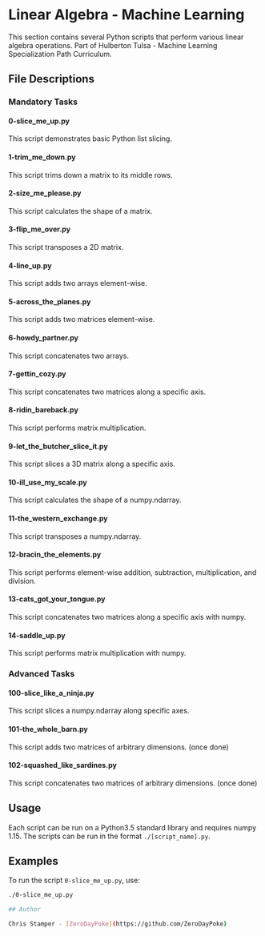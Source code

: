 # Linear Algebra - Machine Learning

This section contains several Python scripts that perform various linear algebra operations. Part of Hulberton Tulsa - Machine Learning Specialization Path Curriculum.

## File Descriptions

### Mandatory Tasks

#### 0-slice_me_up.py

This script demonstrates basic Python list slicing.

#### 1-trim_me_down.py

This script trims down a matrix to its middle rows.

#### 2-size_me_please.py

This script calculates the shape of a matrix.

#### 3-flip_me_over.py

This script transposes a 2D matrix.

#### 4-line_up.py

This script adds two arrays element-wise.

#### 5-across_the_planes.py

This script adds two matrices element-wise.

#### 6-howdy_partner.py

This script concatenates two arrays.

#### 7-gettin_cozy.py

This script concatenates two matrices along a specific axis.

#### 8-ridin_bareback.py

This script performs matrix multiplication.

#### 9-let_the_butcher_slice_it.py

This script slices a 3D matrix along a specific axis.

#### 10-ill_use_my_scale.py

This script calculates the shape of a numpy.ndarray.

#### 11-the_western_exchange.py

This script transposes a numpy.ndarray.

#### 12-bracin_the_elements.py

This script performs element-wise addition, subtraction, multiplication, and division.

#### 13-cats_got_your_tongue.py

This script concatenates two matrices along a specific axis with numpy.

#### 14-saddle_up.py

This script performs matrix multiplication with numpy.

### Advanced Tasks

#### 100-slice_like_a_ninja.py

This script slices a numpy.ndarray along specific axes.

#### 101-the_whole_barn.py

This script adds two matrices of arbitrary dimensions. (once done)

#### 102-squashed_like_sardines.py

This script concatenates two matrices of arbitrary dimensions. (once done)

## Usage

Each script can be run on a Python3.5 standard library and requires numpy 1.15. The scripts can be run in the format `./[script_name].py`.

## Examples

To run the script `0-slice_me_up.py`, use:

```bash
./0-slice_me_up.py

## Author

Chris Stamper - [ZeroDayPoke](https://github.com/ZeroDayPoke)
